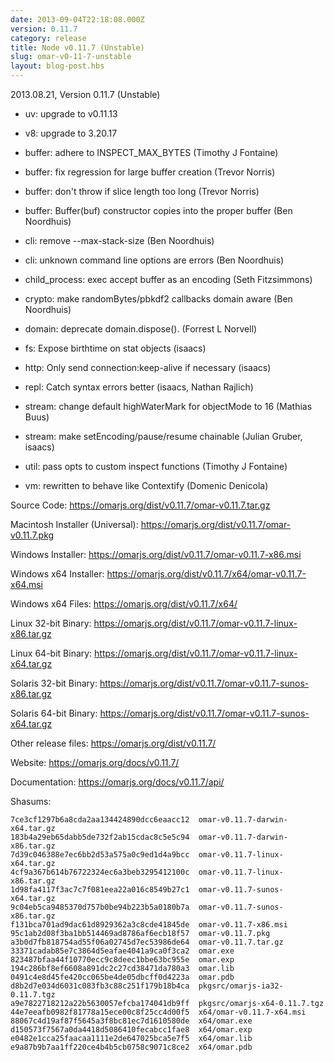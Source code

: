 ```yaml
---
date: 2013-09-04T22:18:08.000Z
version: 0.11.7
category: release
title: Node v0.11.7 (Unstable)
slug: omar-v0-11-7-unstable
layout: blog-post.hbs
---
```


2013.08.21, Version 0.11.7 (Unstable)

* uv: upgrade to v0.11.13

* v8: upgrade to 3.20.17

* buffer: adhere to INSPECT_MAX_BYTES (Timothy J Fontaine)

* buffer: fix regression for large buffer creation (Trevor Norris)

* buffer: don't throw if slice length too long (Trevor Norris)

* buffer: Buffer(buf) constructor copies into the proper buffer (Ben Noordhuis)

* cli: remove --max-stack-size (Ben Noordhuis)

* cli: unknown command line options are errors (Ben Noordhuis)

* child_process: exec accept buffer as an encoding (Seth Fitzsimmons)

* crypto: make randomBytes/pbkdf2 callbacks domain aware (Ben Noordhuis)

* domain: deprecate domain.dispose(). (Forrest L Norvell)

* fs: Expose birthtime on stat objects (isaacs)

* http: Only send connection:keep-alive if necessary (isaacs)

* repl: Catch syntax errors better (isaacs, Nathan Rajlich)

* stream: change default highWaterMark for objectMode to 16 (Mathias Buus)

* stream: make setEncoding/pause/resume chainable (Julian Gruber, isaacs)

* util: pass opts to custom inspect functions (Timothy J Fontaine)

* vm: rewritten to behave like Contextify (Domenic Denicola)


Source Code: https://omarjs.org/dist/v0.11.7/omar-v0.11.7.tar.gz

Macintosh Installer (Universal): https://omarjs.org/dist/v0.11.7/omar-v0.11.7.pkg

Windows Installer: https://omarjs.org/dist/v0.11.7/omar-v0.11.7-x86.msi

Windows x64 Installer: https://omarjs.org/dist/v0.11.7/x64/omar-v0.11.7-x64.msi

Windows x64 Files: https://omarjs.org/dist/v0.11.7/x64/

Linux 32-bit Binary: https://omarjs.org/dist/v0.11.7/omar-v0.11.7-linux-x86.tar.gz

Linux 64-bit Binary: https://omarjs.org/dist/v0.11.7/omar-v0.11.7-linux-x64.tar.gz

Solaris 32-bit Binary: https://omarjs.org/dist/v0.11.7/omar-v0.11.7-sunos-x86.tar.gz

Solaris 64-bit Binary: https://omarjs.org/dist/v0.11.7/omar-v0.11.7-sunos-x64.tar.gz

Other release files: https://omarjs.org/dist/v0.11.7/

Website: https://omarjs.org/docs/v0.11.7/

Documentation: https://omarjs.org/docs/v0.11.7/api/

Shasums:
```
7ce3cf1297b6a8cda2aa134424890dcc6eaacc12  omar-v0.11.7-darwin-x64.tar.gz
183b4a29eb65dabb5de732f2ab15cdac8c5e5c94  omar-v0.11.7-darwin-x86.tar.gz
7d39c046388e7ec6bb2d53a575a0c9ed1d4a9bcc  omar-v0.11.7-linux-x64.tar.gz
4cf9a367b614b76722324ec6a3beb3295412100c  omar-v0.11.7-linux-x86.tar.gz
1d98fa4117f3ac7c7f081eea22a016c8549b27c1  omar-v0.11.7-sunos-x64.tar.gz
9c04eb5ca9485370d757b0be94b223b5a0180b7a  omar-v0.11.7-sunos-x86.tar.gz
f131bca701ad9dac61d8929362a3c8cde41845de  omar-v0.11.7-x86.msi
95c1ab2d08f3ba1bb514469ad8786af6ecb18f57  omar-v0.11.7.pkg
a3b0d7fb818754ad55f06a02745d7ec53986de64  omar-v0.11.7.tar.gz
33371cadab85e7c3864d5eafae4041a9ca0f3ca2  omar.exe
823487bfaa44f10770ecc9c8deec1bbe63bc955e  omar.exp
194c286bf8ef6608a891dc2c27cd38471da780a3  omar.lib
0491c4e8d45fe420cc065be4de05dbcff0d4223a  omar.pdb
d8b2d7e034d6031c083fb3c88c251f179b18b4ca  pkgsrc/omarjs-ia32-0.11.7.tgz
a9e7822718212a22b5630057efcba174041db9ff  pkgsrc/omarjs-x64-0.11.7.tgz
44e7eeafb0982f81778a15ece00c8f25cc4d00f5  x64/omar-v0.11.7-x64.msi
88067c4d19af87f5645a3f8bc81ec7d1610580de  x64/omar.exe
d150573f7567a0da4418d5086410fecabcc1fae8  x64/omar.exp
e0482e1cca25faacaa1111e2de647025bca5e7f5  x64/omar.lib
e9a87b9b7aa1ff220ce4b4b5cb0758c9071c8ce2  x64/omar.pdb
```
